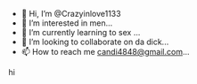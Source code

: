 - 👋 Hi, I’m @Crazyinlove1133
- 👀 I’m interested in men...
- 🌱 I’m currently learning to sex ...
- 💞️ I’m looking to collaborate on da dick...
- 📫 How to reach me candi4848@gmail.com...

<!---
Crazyinlove1133/Crazyinlove1133 is a ✨ special ✨ repository because its `README.md` (this file) appears on your GitHub profile.
You can click the Preview link to take a look at your changes.
--->
hi
